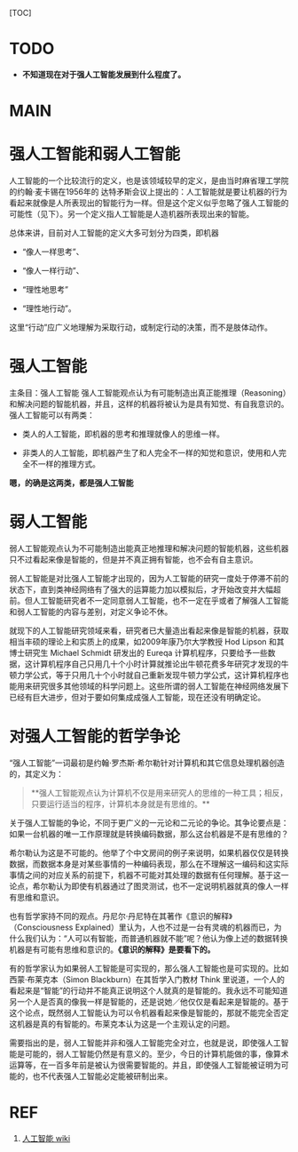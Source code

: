 [TOC]




# TODO


  * **不知道现在对于强人工智能发展到什么程度了。**



# MAIN




# 强人工智能和弱人工智能


人工智能的一个比较流行的定义，也是该领域较早的定义，是由当时麻省理工学院的约翰·麦卡锡在1956年的 达特矛斯会议上提出的：人工智能就是要让机器的行为看起来就像是人所表现出的智能行为一样。但是这个定义似乎忽略了强人工智能的可能性（见下）。另一个定义指人工智能是人造机器所表现出来的智能。

总体来讲，目前对人工智能的定义大多可划分为四类，即机器




  * “像人一样思考”、

  * “像人一样行动”、

  * “理性地思考”

  * “理性地行动”。


这里“行动”应广义地理解为采取行动，或制定行动的决策，而不是肢体动作。


# 强人工智能


主条目：强人工智能
强人工智能观点认为有可能制造出真正能推理（Reasoning）和解决问题的智能机器，并且，这样的机器将被认为是具有知觉、有自我意识的。强人工智能可以有两类：




  * 类人的人工智能，即机器的思考和推理就像人的思维一样。

  * 非类人的人工智能，即机器产生了和人完全不一样的知觉和意识，使用和人完全不一样的推理方式。


**嗯，的确是这两类，都是强人工智能**


# 弱人工智能


弱人工智能观点认为不可能制造出能真正地推理和解决问题的智能机器，这些机器只不过看起来像是智能的，但是并不真正拥有智能，也不会有自主意识。

弱人工智能是对比强人工智能才出现的，因为人工智能的研究一度处于停滞不前的状态下，直到类神经网络有了强大的运算能力加以模拟后，才开始改变并大幅超前。但人工智能研究者不一定同意弱人工智能，也不一定在乎或者了解强人工智能和弱人工智能的内容与差别，对定义争论不休。

就现下的人工智能研究领域来看，研究者已大量造出看起来像是智能的机器，获取相当丰硕的理论上和实质上的成果，如2009年康乃尔大学教授 Hod Lipson 和其博士研究生 Michael Schmidt 研发出的 Eureqa 计算机程序，只要给予一些数据，这计算机程序自己只用几十个小时计算就推论出牛顿花费多年研究才发现的牛顿力学公式，等于只用几十个小时就自己重新发现牛顿力学公式，这计算机程序也能用来研究很多其他领域的科学问题上。这些所谓的弱人工智能在神经网络发展下已经有巨大进步，但对于要如何集成成强人工智能，现在还没有明确定论。


# 对强人工智能的哲学争论


“强人工智能”一词最初是约翰·罗杰斯·希尔勒针对计算机和其它信息处理机器创造的，其定义为：


<blockquote>**强人工智能观点认为计算机不仅是用来研究人的思维的一种工具；相反，只要运行适当的程序，计算机本身就是有思维的。**</blockquote>


关于强人工智能的争论，不同于更广义的一元论和二元论的争论。其争论要点是：如果一台机器的唯一工作原理就是转换编码数据，那么这台机器是不是有思维的？

希尔勒认为这是不可能的。他举了个中文房间的例子来说明，如果机器仅仅是转换数据，而数据本身是对某些事情的一种编码表现，那么在不理解这一编码和这实际事情之间的对应关系的前提下，机器不可能对其处理的数据有任何理解。基于这一论点，希尔勒认为即使有机器通过了图灵测试，也不一定说明机器就真的像人一样有思维和意识。

也有哲学家持不同的观点。丹尼尔·丹尼特在其著作《意识的解释》（Consciousness Explained）里认为，人也不过是一台有灵魂的机器而已，为什么我们认为：“人可以有智能，而普通机器就不能”呢？他认为像上述的数据转换机器是有可能有思维和意识的。**《意识的解释》是要看下的。**

有的哲学家认为如果弱人工智能是可实现的，那么强人工智能也是可实现的。比如西蒙·布莱克本（Simon Blackburn）在其哲学入门教材 Think 里说道，一个人的看起来是“智能”的行动并不能真正说明这个人就真的是智能的。我永远不可能知道另一个人是否真的像我一样是智能的，还是说她／他仅仅是看起来是智能的。基于这个论点，既然弱人工智能认为可以令机器看起来像是智能的，那就不能完全否定这机器是真的有智能的。布莱克本认为这是一个主观认定的问题。

需要指出的是，弱人工智能并非和强人工智能完全对立，也就是说，即使强人工智能是可能的，弱人工智能仍然是有意义的。至少，今日的计算机能做的事，像算术运算等，在一百多年前是被认为很需要智能的。并且，即使强人工智能被证明为可能的，也不代表强人工智能必定能被研制出来。















# REF

1. [人工智能 wiki](https://zh.wikipedia.org/wiki/人工智能)
